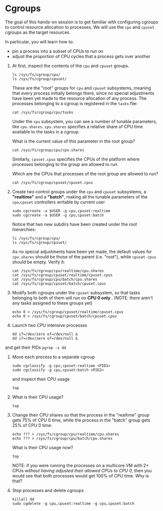 # Cgroups

The goal of this hands-on session is to get familiar with configuring cgroups to control 
resource allocation to processes.
We will use the `cpu` and `cpuset` cgroups as the target resources. 

In particular, you will learn how to:
- pin a process into a subset of CPUs to run on
- adjust the proportion of CPU cycles that a process gets over another

1. At first, inspect the contents of the `cpu` and `cpuset` groups. 
    ```
    ls /sys/fs/cgroup/cpu/
    ls /sys/fs/cgroup/cpuset/
    ```
    
    These are the "root" groups for `cpu` and `cpuset` subsystems, meaning that
    every process initially belongs there, since no special adjustments have been yet made 
    to the resource allocation of any process. The processes belonging to a cgroup is 
    registered in the `tasks` file: 
    ```
    cat /sys/fs/cgroup/cpu/tasks
    ```
    
    Under the `cpu` subsystem, you can see a number of tunable parameters, like `cpu.shares`.
    `cpu.shares` specifies a relative share of CPU time available to the tasks in a cgroup. 
    
    What is the current value of this parameter in the root group? 
    ```
    cat /sys/fs/cgroup/cpu/cpu.shares
    ```
    
    Similarly, `cpuset.cpus` specifies the CPUs of the platform where processes belonging to 
    the group are allowed to run. 
    
    Which are the CPUs that processes of the root group are allowed to run?
    ```
    cat /sys/fs/cgroup/cpuset/cpuset.cpus
    ```

1. Create two control groups under the `cpu` and `cpuset` subsystems, a __"realtime"__ and a __"batch"__, 
    making all the tunable parameters of the `cpu`,`cpuset` controllers writable by current user
    ```
    sudo cgcreate -a $USER -g cpu,cpuset:realtime
    sudo cgcreate -a $USER -g cpu,cpuset:batch
    ```
   
   Notice that two new subdirs have been created under the root hierarchies:
    ```
    ls /sys/fs/cgroup/cpu/
    ls /sys/fs/cgroup/cpuset/
    ```

   As no special adjustments have been yet made, the default values for `cpu.shares` should 
   be those of the parent (i.e. "root"), while `cpuset.cpus` should be empty. Verify it:
    ```
    cat /sys/fs/cgroup/cpu/realtime/cpu.shares
    cat /sys/fs/cgroup/cpuset/realtime/cpuset.cpus
    cat /sys/fs/cgroup/cpu/batch/cpu.shares
    cat /sys/fs/cgroup/cpuset/batch/cpuset.cpus
    ```

1. Modify both cgroups under the `cpuset` subsystem, so that tasks belonging to both of them 
   will run on __CPU 0 only__ . (NOTE: there aren't any tasks assigned to these groups yet)
  
    ```
    echo 0 > /sys/fs/cgroup/cpuset/realtime/cpuset.cpus 
    echo 0 > /sys/fs/cgroup/cpuset/batch/cpuset.cpus
    ```

1. Launch two CPU intensive processes

    ```
    dd if=/dev/zero of=/dev/null &
    dd if=/dev/zero of=/dev/null &
    ```

  and get their PIDs
    ```
    pgrep -x dd
    ```

1. Move each process to a separate cgroup 
    ```
    sudo cgclassify -g cpu,cpuset:realtime <PID1>
    sudo cgclassify -g cpu,cpuset:batch <PID2>
    ```

    and inspect their CPU usage
    ```
    top
    ```

1. What is their CPU usage? 
    ```
    top
    ```

1. Change their CPU shares so that the process in the "realtime" group gets 75% of CPU 0 
   time, while the process in the "batch" group gets 25% of CPU 0 time:
    ```
    echo ??? > /sys/fs/cgroup/cpu/realtime/cpu.shares 
    echo ??? > /sys/fs/cgroup/cpu/batch/cpu.shares 
    ```
    
    What is their CPU usage now?
    ```
    top
    ```
    
    NOTE: if you were running the processes on a multicore VM with 2+ CPUs _without having adjusted 
    their allowed CPUs to CPU 0_, then you would see that both processes would get 100% of CPU time. 
    Why is that?
      
1. Stop processes and delete cgroups 

    ```
    killall dd 
    sudo cgdelete -g cpu,cpuset:realtime -g cpu,cpuset:batch
    ```
